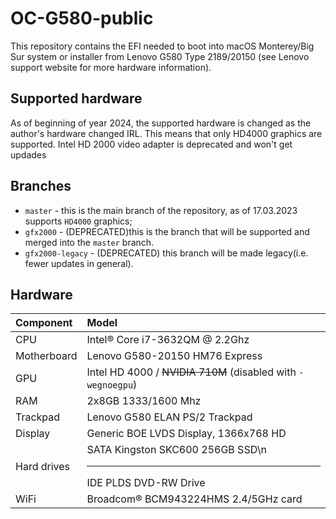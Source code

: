 # OC-G580-public
This repository contains the EFI needed to boot into macOS Monterey/Big Sur system or installer from Lenovo G580 Type 2189/20150 (see Lenovo support website for more hardware information).

## Supported hardware
As of beginning of year 2024, the supported hardware is changed as the author's hardware changed IRL. This means that only HD4000 graphics are supported. Intel HD 2000 video adapter is deprecated and won't get updades

## Branches
- `master` - this is the main branch of the repository, as of 17.03.2023 supports `HD4000` graphics;
- `gfx2000` - (DEPRECATED)this is the branch that will be supported and merged into the `master` branch.
- `gfx2000-legacy` - (DEPRECATED) this branch will be made legacy(i.e. fewer updates in general).

## Hardware
| Component | Model |
| :---------- | :------ | 
|CPU       |Intel®️ Core i7-3632QM @ 2.2Ghz|
|Motherboard | Lenovo G580-20150 HM76 Express|
|GPU         | Intel HD 4000 / ~~NVIDIA 710M~~ (disabled with `-wegnoegpu`) |
|RAM         | 2x8GB 1333/1600 Mhz |
|Trackpad    | Lenovo G580 ELAN PS/2 Trackpad |
|Display| Generic BOE LVDS Display, 1366x768 HD |
|Hard drives| SATA Kingston SKC600 256GB SSD\n<hr>IDE PLDS DVD-RW Drive|
|WiFi|Broadcom®️ BCM943224HMS 2.4/5GHz card|

